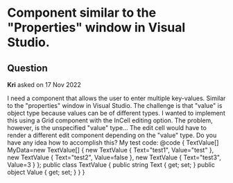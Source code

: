 # Component similar to the "Properties" window in Visual Studio.

## Question

**Kri** asked on 17 Nov 2022

I need a component that allows the user to enter multiple key-values. Similar to the "properties" window in Visual Studio. The challenge is that "value" is object type because values ​​can be of different types. I wanted to implement this using a Grid component with the InCell editing option. The problem, however, is the unspecified "value" type... The edit cell would have to render a different edit component depending on the "value" type. Do you have any idea how to accomplish this? My test code: <TelerikGrid Data=@MyData EditMode="@GridEditMode.Incell"> <GridColumns> <GridColumn Field=@nameof(TextValue.Text) Title="Text" Editable="false" /> <GridColumn Field=@nameof(TextValue.Value) Title="Value" Editable="true" /> </GridColumns> </TelerikGrid> @code { TextValue[] MyData=new TextValue[] { new TextValue { Text="test1", Value="test" }, new TextValue { Text="test2", Value=false }, new TextValue { Text="test3", Value=3 } }; public class TextValue { public string Text { get; set; } public object Value { get; set; } } }
